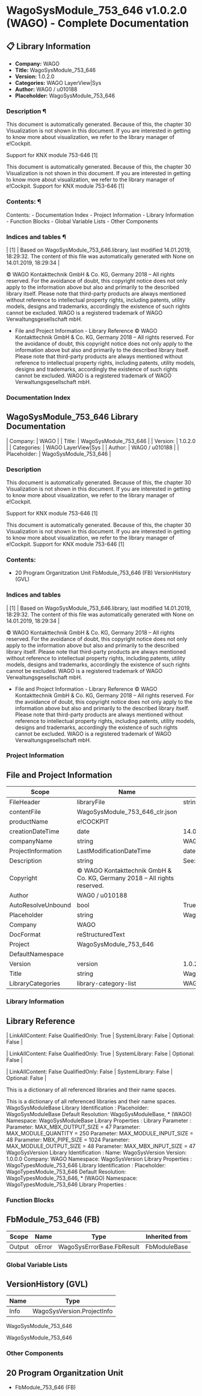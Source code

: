 # WagoSysModule_753_646 v1.0.2.0 (WAGO) - Complete Documentation


## 📋 Library Information

- **Company:** WAGO
- **Title:** WagoSysModule_753_646
- **Version:** 1.0.2.0
- **Categories:** WAGO LayerView|Sys
- **Author:** WAG0 / u010188
- **Placeholder:** WagoSysModule_753_646

### Description ¶


This document is automatically generated. Because of this, the chapter 30 Visualization is not shown in this document. If you are interested in getting to know more about visualization, we refer to the library manager of e!Cockpit.

Support for KNX module 753-646 [1]

This document is automatically generated. Because of this, the chapter 30 Visualization is not shown in this document. If you are interested in getting to know more about visualization, we refer to the library manager of e!Cockpit. Support for KNX module 753-646 [1]

### Contents: ¶


Contents: - Documentation Index - Project Information - Library Information - Function Blocks - Global Variable Lists - Other Components

### Indices and tables ¶


| [1] | Based on WagoSysModule_753_646.library, last modified 14.01.2019, 18:29:32. The content of this file was automatically generated with None on 14.01.2019, 18:29:34 |

© WAGO Kontakttechnik GmbH & Co. KG, Germany 2018 – All rights reserved. For the avoidance of doubt, this copyright notice does not only apply to the information above but also and primarily to the described library itself. Please note that third-party products are always mentioned without reference to intellectual property rights, including patents, utility models, designs and trademarks, accordingly the existence of such rights cannot be excluded. WAGO is a registered trademark of WAGO Verwaltungsgesellschaft mbH.

- File and Project Information - Library Reference © WAGO Kontakttechnik GmbH & Co. KG, Germany 2018 – All rights reserved. For the avoidance of doubt, this copyright notice does not only apply to the information above but also and primarily to the described library itself. Please note that third-party products are always mentioned without reference to intellectual property rights, including patents, utility models, designs and trademarks, accordingly the existence of such rights cannot be excluded. WAGO is a registered trademark of WAGO Verwaltungsgesellschaft mbH.

### Documentation Index


## WagoSysModule_753_646 Library Documentation


| Company: | WAGO |
| Title: | WagoSysModule_753_646 |
| Version: | 1.0.2.0 |
| Categories: | WAGO LayerView\|Sys |
| Author: | WAG0 / u010188 |
| Placeholder: | WagoSysModule_753_646 |

### Description


This document is automatically generated. Because of this, the chapter 30 Visualization is not shown in this document. If you are interested in getting to know more about visualization, we refer to the library manager of e!Cockpit.

Support for KNX module 753-646 [1]

This document is automatically generated. Because of this, the chapter 30 Visualization is not shown in this document. If you are interested in getting to know more about visualization, we refer to the library manager of e!Cockpit. Support for KNX module 753-646 [1]

### Contents:


- 20 Program Organitzation Unit FbModule_753_646 (FB) VersionHistory (GVL)

### Indices and tables


| [1] | Based on WagoSysModule_753_646.library, last modified 14.01.2019, 18:29:32. The content of this file was automatically generated with None on 14.01.2019, 18:29:34 |

© WAGO Kontakttechnik GmbH & Co. KG, Germany 2018 – All rights reserved. For the avoidance of doubt, this copyright notice does not only apply to the information above but also and primarily to the described library itself. Please note that third-party products are always mentioned without reference to intellectual property rights, including patents, utility models, designs and trademarks, accordingly the existence of such rights cannot be excluded. WAGO is a registered trademark of WAGO Verwaltungsgesellschaft mbH.

- File and Project Information - Library Reference © WAGO Kontakttechnik GmbH & Co. KG, Germany 2018 – All rights reserved. For the avoidance of doubt, this copyright notice does not only apply to the information above but also and primarily to the described library itself. Please note that third-party products are always mentioned without reference to intellectual property rights, including patents, utility models, designs and trademarks, accordingly the existence of such rights cannot be excluded. WAGO is a registered trademark of WAGO Verwaltungsgesellschaft mbH.

### Project Information


## File and Project Information


| Scope | Name | Type | Content |
| --- | --- | --- | --- |
| FileHeader | libraryFile | string | WagoSysModule_753_646.library |
| contentFile | WagoSysModule_753_646_clr.json |
| productName | e!COCKPIT |
| creationDateTime | date | 14.01.2019, 18:29:34 |
| companyName | string | WAGO |
| ProjectInformation | LastModificationDateTime | date | 14.01.2019, 18:29:32 |
| Description | string | See: Description |
| Copyright | © WAGO Kontakttechnik GmbH & Co. KG, Germany 2018 – All rights reserved. |
| Author | WAG0 / u010188 |
| AutoResolveUnbound | bool | True |
| Placeholder | string | WagoSysModule_753_646 |
| Company | WAGO |
| DocFormat | reStructuredText |
| Project | WagoSysModule_753_646 |
| DefaultNamespace |  |
| Version | version | 1.0.2.0 |
| Title | string | WagoSysModule_753_646 |
| LibraryCategories | library-category-list | WAGO LayerView\|Sys |

### Library Information


## Library Reference


| LinkAllContent: False QualifiedOnly: True | SystemLibrary: False | Optional: False |

| LinkAllContent: False QualifiedOnly: True | SystemLibrary: False | Optional: False |

| LinkAllContent: False QualifiedOnly: False | SystemLibrary: False | Optional: False |

This is a dictionary of all referenced libraries and their name spaces.

This is a dictionary of all referenced libraries and their name spaces. WagoSysModuleBase Library Identification : Placeholder: WagoSysModuleBase Default Resolution: WagoSysModuleBase, * (WAGO) Namespace: WagoSysModuleBase Library Properties : Library Parameter : Parameter: MAX_MBX_OUTPUT_SIZE = 47 Parameter: MAX_MODULE_QUANTITY = 250 Parameter: MAX_MODULE_INPUT_SIZE = 48 Parameter: MBX_PIPE_SIZE = 1024 Parameter: MAX_MODULE_OUTPUT_SIZE = 48 Parameter: MAX_MBX_INPUT_SIZE = 47 WagoSysVersion Library Identification : Name: WagoSysVersion Version: 1.0.0.0 Company: WAGO Namespace: WagoSysVersion Library Properties : WagoTypesModule_753_646 Library Identification : Placeholder: WagoTypesModule_753_646 Default Resolution: WagoTypesModule_753_646, * (WAGO) Namespace: WagoTypesModule_753_646 Library Properties :

### Function Blocks


## FbModule_753_646 (FB)


| Scope | Name | Type | Inherited from |
| --- | --- | --- | --- |
| Output | oError | WagoSysErrorBase.FbResult | FbModuleBase |

### Global Variable Lists


## VersionHistory (GVL)


| Name | Type |
| --- | --- |
| Info | WagoSysVersion.ProjectInfo |

WagoSysModule_753_646

WagoSysModule_753_646

### Other Components


## 20 Program Organitzation Unit


- FbModule_753_646 (FB)